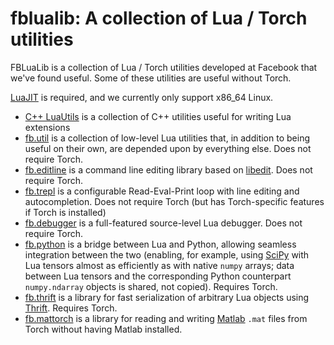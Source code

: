 # fblualib: A collection of Lua / Torch utilities

FBLuaLib is a collection of Lua / Torch utilities developed at Facebook that
we've found useful. Some of these utilities are useful without Torch.

[LuaJIT](http://luajit.org/) is required, and we currently only support
x86_64 Linux.

* [C++ LuaUtils](fblualib/README.md) is a collection of C++ utilities useful
  for writing Lua extensions
* [fb.util](fblualib/util/README.md) is a collection of low-level Lua utilities
  that, in addition to being useful on their own, are depended upon by
  everything else. Does not require Torch.
* [fb.editline](fblualib/editline/README.md) is a command line editing library
  based on [libedit](http://thrysoee.dk/editline/). Does not require Torch.
* [fb.trepl](fblualib/trepl/README.md) is a configurable Read-Eval-Print loop
  with line editing and autocompletion. Does not require Torch (but has
  Torch-specific features if Torch is installed)
* [fb.debugger](fblualib/debugger/README.md) is a full-featured source-level
  Lua debugger. Does not require Torch.
* [fb.python](fblualib/python/README.md) is a bridge between Lua and Python,
  allowing seamless integration between the two (enabling, for example,
  using [SciPy](http://www.scipy.org/) with Lua tensors almost as efficiently
  as with native `numpy` arrays; data between Lua tensors and the corresponding
  Python counterpart `numpy.ndarray` objects is shared, not copied). Requires
  Torch.
* [fb.thrift](fblualib/thrift/README.md) is a library for fast serialization
  of arbitrary Lua objects using [Thrift](https://github.com/facebook/fbthrift).
  Requires Torch.
* [fb.mattorch](fblualib/mattorch/README.md) is a library for reading
  and writing [Matlab](http://www.mathworks.com/products/matlab/) `.mat` files 
  from Torch without having Matlab installed.
